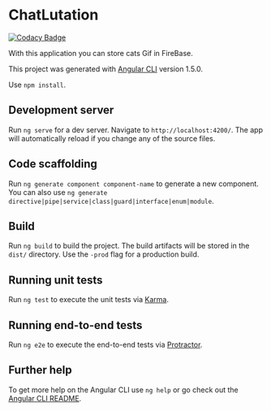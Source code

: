# ChatLutation

[![Codacy Badge](https://api.codacy.com/project/badge/Grade/8be700fea2954c20be6a55e46c08f6d1)](https://app.codacy.com/app/GoopilHigh/Chat-Lutation-WebApplication?utm_source=github.com&utm_medium=referral&utm_content=Osd2/Chat-Lutation-WebApplication&utm_campaign=Badge_Grade_Dashboard)

With this application you can store cats Gif in FireBase.

This project was generated with [Angular CLI](https://github.com/angular/angular-cli) version 1.5.0.

Use `npm install`.

## Development server

Run `ng serve` for a dev server. Navigate to `http://localhost:4200/`. The app will automatically reload if you change any of the source files.

## Code scaffolding

Run `ng generate component component-name` to generate a new component. You can also use `ng generate directive|pipe|service|class|guard|interface|enum|module`.

## Build

Run `ng build` to build the project. The build artifacts will be stored in the `dist/` directory. Use the `-prod` flag for a production build.

## Running unit tests

Run `ng test` to execute the unit tests via [Karma](https://karma-runner.github.io).

## Running end-to-end tests

Run `ng e2e` to execute the end-to-end tests via [Protractor](http://www.protractortest.org/).

## Further help

To get more help on the Angular CLI use `ng help` or go check out the [Angular CLI README](https://github.com/angular/angular-cli/blob/master/README.md).
